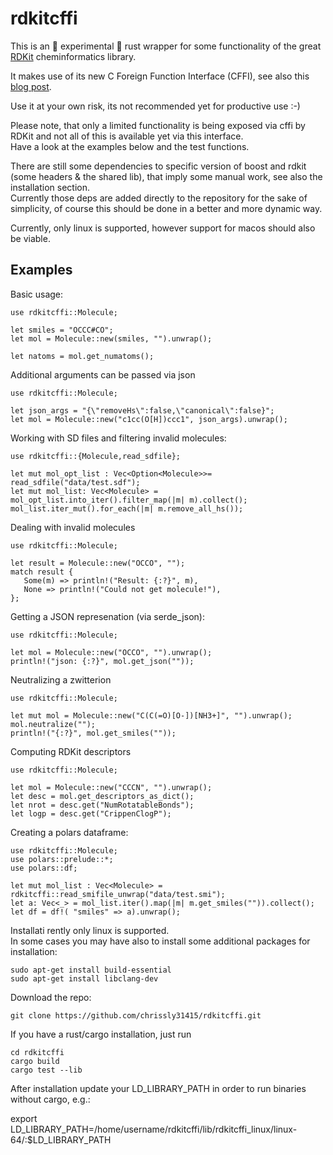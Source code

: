 # rdkitcffi

This is an &#128679; experimental  &#128679; rust wrapper for some functionality of the great [RDKit](https://www.rdkit.org/) cheminformatics library.

It makes use of its new C Foreign Function Interface (CFFI), see also this [blog post](https://greglandrum.github.io/rdkit-blog/technical/2021/05/01/rdkit-cffi-part1.html).
 
Use it at your own risk, its not recommended yet for productive use :-)  

Please note, that only a limited functionality is being exposed via cffi by RDKit and not all of this is available yet via this interface.  
Have a look at the examples below and the test functions.  

There are still some dependencies to specific version of boost and rdkit (some headers & the shared lib), that imply some manual work, see also the installation section.  
Currently those deps are added directly to the repository for the sake of simplicity, of course this should be done in a better and more dynamic way.  

Currently, only linux is supported, however support for macos should also be viable. 

 ## Examples

 Basic usage:

 ```
 use rdkitcffi::Molecule;

 let smiles = "OCCC#CO";
 let mol = Molecule::new(smiles, "").unwrap();

 let natoms = mol.get_numatoms();
 ```
 
 Additional arguments can be passed via json

 ```
 use rdkitcffi::Molecule;

 let json_args = "{\"removeHs\":false,\"canonical\":false}";
 let mol = Molecule::new("c1cc(O[H])ccc1", json_args).unwrap();
 ```

 Working with SD files and filtering invalid molecules:

 ```
use rdkitcffi::{Molecule,read_sdfile};
 
 let mut mol_opt_list : Vec<Option<Molecule>>= read_sdfile("data/test.sdf");
 let mut mol_list: Vec<Molecule> = mol_opt_list.into_iter().filter_map(|m| m).collect();
 mol_list.iter_mut().for_each(|m| m.remove_all_hs());

 ```

 Dealing with invalid molecules

 ```
 use rdkitcffi::Molecule;

 let result = Molecule::new("OCCO", "");
 match result {
    Some(m) => println!("Result: {:?}", m),
    None => println!("Could not get molecule!"),
};
 ```


 Getting a JSON represenation (via serde_json):

 ```
 use rdkitcffi::Molecule;

 let mol = Molecule::new("OCCO", "").unwrap();
 println!("json: {:?}", mol.get_json(""));

 ```

 Neutralizing a zwitterion

 ```
 use rdkitcffi::Molecule;

 let mut mol = Molecule::new("C(C(=O)[O-])[NH3+]", "").unwrap();
 mol.neutralize("");
 println!("{:?}", mol.get_smiles(""));

 ```

 Computing RDKit descriptors

 ```
 use rdkitcffi::Molecule;

 let mol = Molecule::new("CCCN", "").unwrap();
 let desc = mol.get_descriptors_as_dict();
 let nrot = desc.get("NumRotatableBonds");
 let logp = desc.get("CrippenClogP");

 ```

 Creating a polars dataframe:

 ```
 use rdkitcffi::Molecule;
 use polars::prelude::*;
 use polars::df;

 let mut mol_list : Vec<Molecule> = rdkitcffi::read_smifile_unwrap("data/test.smi");
 let a: Vec<_> = mol_list.iter().map(|m| m.get_smiles("")).collect();
 let df = df!( "smiles" => a).unwrap();

 ```

Installati
rently only linux is supported.   
In some cases you may have also to install some additional packages for installation:

```
sudo apt-get install build-essential
sudo apt-get install libclang-dev
```

Download the repo:  

```
git clone https://github.com/chrissly31415/rdkitcffi.git  
```

If you have a rust/cargo installation, just run

```
cd rdkitcffi
cargo build  
cargo test --lib  
```

After installation update your LD_LIBRARY_PATH in order to run binaries without cargo, e.g.:   

export LD_LIBRARY_PATH=/home/username/rdkitcffi/lib/rdkitcffi_linux/linux-64/:$LD_LIBRARY_PATH  



